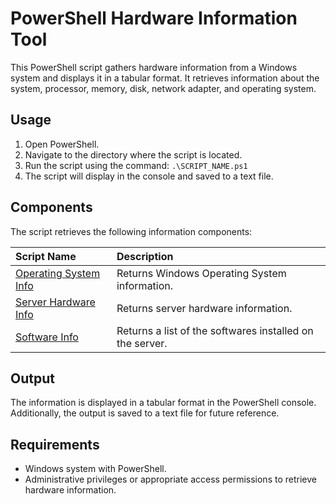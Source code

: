 # PowerShell Hardware Information Tool

This PowerShell script gathers hardware information from a Windows system and displays it in a tabular format. It retrieves information about the system, processor, memory, disk, network adapter, and operating system.

## Usage

1. Open PowerShell.
2. Navigate to the directory where the script is located.
3. Run the script using the command: `.\SCRIPT_NAME.ps1`
4. The script will display in the console and saved to a text file.

## Components

The script retrieves the following information components:

| Script Name | Description |
| :--- | :--- |
| [Operating System Info](https://github.com/mub3en/PowerShell-Automation-Tools/tree/master/Windows/OS_info.ps1) | Returns Windows Operating System information. |
| [Server Hardware Info](https://github.com/mub3en/PowerShell-Automation-Tools/tree/master/Windows/Server_Hardware_info.ps1) | Returns server hardware information. |
| [Software Info](https://github.com/mub3en/PowerShell-Automation-Tools/tree/master/Windows/software_info.ps1) | Returns a list of the softwares installed on the server. |


## Output

The information is displayed in a tabular format in the PowerShell console. Additionally, the output is saved to a text file for future reference.

## Requirements

- Windows system with PowerShell.
- Administrative privileges or appropriate access permissions to retrieve hardware information.

